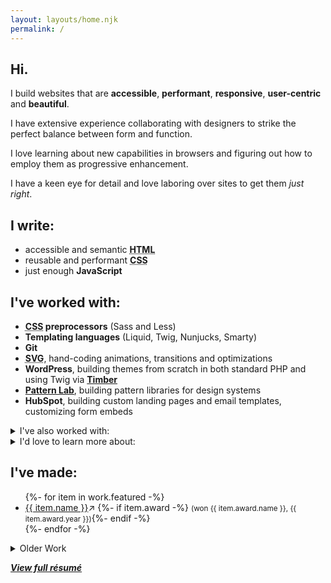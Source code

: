 ```yaml
---
layout: layouts/home.njk
permalink: /
---
```


<section class="lead" id="intro" aria-label="About Me">

<h1>Hi.</h1>

<p class="lead">I build websites that are <strong>accessible</strong>, <strong>performant</strong>, <strong>responsive</strong>, <strong>user-centric</strong> and <strong>beautiful</strong>.</p>

I have extensive experience collaborating with designers to strike the perfect balance between form and function.

I love learning about new capabilities in browsers and figuring out how to employ them as progressive enhancement.

I have a keen eye for detail and love laboring over sites to get them _just right_.

</section>

<section aria-label="Skills">

## I write:

- accessible and semantic **<abbr title="HyperText Markup Language">HTML</abbr>**
- reusable and performant **<abbr title="Cascading Stylesheets">CSS</abbr>**
- just enough **JavaScript**

## I've worked with:

- **<abbr title="Cascading Stylesheets">CSS</abbr> preprocessors** (Sass and Less)
- **Templating languages** (Liquid, Twig, Nunjucks, Smarty)
- **Git**
- **<abbr title="Scalable Vector Graphics">SVG</abbr>**, hand-coding animations, transitions and optimizations
- **WordPress**, building themes from scratch in both standard PHP and using Twig via **[Timber](https://www.upstatement.com/timber/)**
- **[Pattern Lab](https://patternlab.io/)**, building pattern libraries for design systems
- **HubSpot**, building custom landing pages and email templates, customizing form embeds

<details>
<summary>I've also worked with:</summary>

- **Photoshop**, **Illustrator** and **Sketch**
- **Google Analytics** and **Google Tag Manager**, implemented as performantly as possible
- **Google Lighthouse** and **WebPageTest**
- **Schema.org** and other similar markup methods
- **Cloudflare**, for doing edge <abbr title="search engine optimization">SEO</abbr> optimization via Cloudflare Workers
- **[Buddy](https://buddy.works)**, for <abbr title="continuous integration and delivery">CI/CD</abbr> and deployment
- **Shopify**
- **MailChimp**
- **[Netlify](https://netlify.com)**
- **[Eleventy](https://www.11ty.dev)**
- **[Parcel](https://parceljs.org/)**
</details>

<details>

<summary>I'd love to learn more about:</summary>

- **Web components**
- **[Svelte](https://svelte.dev/)** and **[Sapper](https://sapper.svelte.dev/)**
- **[Craft CMS](https://www.craftcms.com/)**

</details>

</section>

<section id="work" aria-label="Sample Work">

## I've made:

<ul>
{%- for item in work.featured -%}
<li>
<a href="{{ item.url | url }}" target="_blank" rel="noopener noreferrer" aria-label="{{ item.name }} (opens in new window)">{{ item.name }}</a><span class="icon icon-new-window" title="(opens in new window)" aria-hidden="true">&#8599;</span>
{%- if item.award -%} <small>(won {{ item.award.name }}, <time>{{ item.award.year }}</time>)</small>{%- endif -%}
</li>
{%- endfor -%}
</ul>

<details>

<summary>Older Work</summary>

<p>Some of these probably aren't up to my modern standard. They also often use Typekit fonts, which do not work on archive.org.</p>

<ul>
{%- for item in work.old %}
<li>
<a href="{{ item.url | url }}" target="_blank" rel="noopener noreferrer" aria-label="{{ item.name }} (opens in new window)">{{ item.name }}</a><span class="icon icon-new-window" title="(opens in new window)" aria-hidden="true">&#8599;</span>
{%- if item.award -%} <small>(won {{ item.award.name }}, <time>{{ item.award.year }}</time>)</small>{%- endif -%}
</li>
{%- endfor %}
</ul>

</details>

</section>

<section class="center" aria-label="More info">

<strong><em><a href="/resume/">View full résumé</em></a></strong>

</section>
